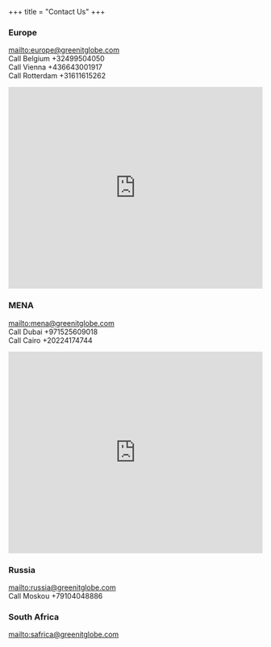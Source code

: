 +++
title = "Contact Us"
+++



### Europe

<mailto:europe@greenitglobe.com>  
Call Belgium +32499504050  
Call Vienna +436643001917  
Call Rotterdam +31611615262 

<div class="caption background-white">
<iframe src="https://www.google.com/maps/embed?pb=!1m14!1m8!1m3!1d2505.869058630841!2d3.8203244!3d51.092424!3m2!1i1024!2i768!4f13.1!3m3!1m2!1s0x47c377c098522c81%3A0x4bda55913dea76a!2sAntwerpse+Steenweg+19%2C+9080+Lochristi%2C+Belgium!5e0!3m2!1sen!2sae!4v1439990827818" style="border:0;width: 100%; height: 400px"></iframe>
                
</div> 


### MENA

<mailto:mena@greenitglobe.com>  
Call Dubai +971525609018  
Call Cairo +20224174744  

<div class="caption background-white">
<iframe src="https://www.google.com/maps/embed?pb=!1m18!1m12!1m3!1d3609.7403913220564!2d55.3358774!3d25.211976!2m3!1f0!2f0!3f0!3m2!1i1024!2i768!4f13.1!3m3!1m2!1s0x3e5f67f54f39b219%3A0x4e943cb251b3605f!2sMidworldPro+Warehouse!5e0!3m2!1sen!2sae!4v1439992123027" style="border:0;width: 100%; height: 400px"></iframe>
                
</div> 


### Russia

<mailto:russia@greenitglobe.com>  
Call Moskou +79104048886  


### South Africa

<mailto:safrica@greenitglobe.com>  


